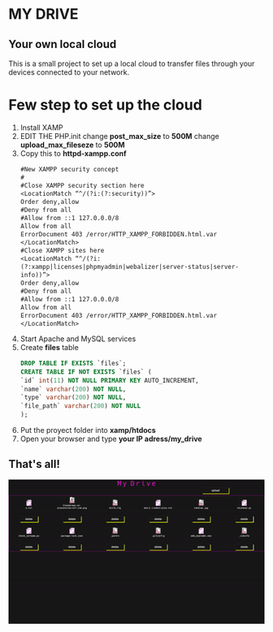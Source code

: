 # MY DRIVE
## Your own local cloud

This is a small project to set up a local cloud to transfer files through your devices connected to your network.




# Few step to set up the cloud

1. Install XAMP
2. EDIT THE PHP.init
	change **post_max_size** to **500M**
	change **upload_max_fileseze** to **500M**
3. Copy this to **httpd-xampp.conf**
	```
	#New XAMPP security concept
	#
	#Close XAMPP security section here
	<LocationMatch “^/(?i:(?:security))”>
	Order deny,allow
	#Deny from all
	#Allow from ::1 127.0.0.0/8
	Allow from all
	ErrorDocument 403 /error/HTTP_XAMPP_FORBIDDEN.html.var
	</LocationMatch>
	#Close XAMPP sites here
	<LocationMatch “^/(?i:(?:xampp|licenses|phpmyadmin|webalizer|server-status|server-info))”>
	Order deny,allow
	#Deny from all
	#Allow from ::1 127.0.0.0/8
	Allow from all
	ErrorDocument 403 /error/HTTP_XAMPP_FORBIDDEN.html.var
	</LocationMatch>
	```
4. Start Apache and MySQL services
5. Create **files** table
	```sql
	DROP TABLE IF EXISTS `files`;
	CREATE TABLE IF NOT EXISTS `files` (
	`id` int(11) NOT NULL PRIMARY KEY AUTO_INCREMENT,
	`name` varchar(200) NOT NULL,
    `type` varchar(200) NOT NULL,
    `file_path` varchar(200) NOT NULL
    );
	```
6. Put the proyect folder into **xamp/htdocs**
7. Open your browser and type **your IP adress/my_drive**

## That's all!
![img/gif.gif](img/gif.gif)


